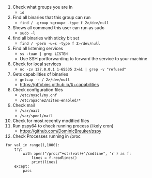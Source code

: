 1. Check what groups you are in
    - `id` 
2. Find all binaries that this group can run
    - `find / -group <group> -type f 2>/dev/null`
3. Shows all command this user can run as sudo
    - `sudo -l`
4. find all binaries with sticky bit set
    - `find / -perm -u=s -type f 2>/dev/null`
5. Find all listening services
    - `ss -tuan | grep LISTEN`
    - Use SSH portforwarding to forward the service to your machine
6. Check for local services
    - `nc -zv 127.0.0.1 1-65535 2>&1 | grep -v "refused"`
7. Gets capabilities of binaries
    - `getcap -r / 2>/dev/null`
    - https://gtfobins.github.io/#+capabilities
8. Check configuration files
    - `/etc/mysql/my.cnf`
    - `/etc/apache2/sites-enabled/*`
9. Check mail
    - `/var/mail`
    - `/var/spool/mail`
10. Check for most recently modified files
11. Run pspy64 to check running process (likely cron)
    - https://github.com/DominicBreuker/pspy
12. Check Processes running in /proc
```
for val in range(1,1000):
    try:
        with open("/proc/"+str(val)+"/cmdline", 'r') as f:
            lines = f.readlines()
            print(lines)
    except:
        pass
```
